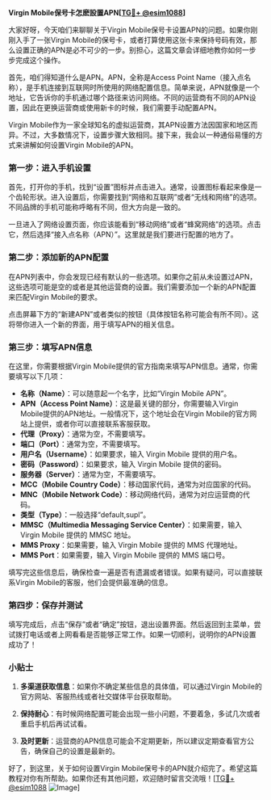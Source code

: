 **Virgin Mobile保号卡怎麽設置APN[[TG💪+ @esim1088](https://t.me/s/esim1088)]**

大家好呀，今天咱们来聊聊关于Virgin Mobile保号卡设置APN的问题。如果你刚刚入手了一张Virgin Mobile的保号卡，或者打算使用这张卡来保持号码有效，那么设置正确的APN是必不可少的一步。别担心，这篇文章会详细地教你如何一步步完成这个操作。

首先，咱们得知道什么是APN。APN，全称是Access Point Name（接入点名称），是手机连接到互联网时所使用的网络配置信息。简单来说，APN就像是一个地址，它告诉你的手机通过哪个路径来访问网络。不同的运营商有不同的APN设置，因此在更换运营商或使用新卡的时候，我们需要手动配置APN。

Virgin Mobile作为一家全球知名的虚拟运营商，其APN设置方法因国家和地区而异。不过，大多数情况下，设置步骤大致相同。接下来，我会以一种通俗易懂的方式来讲解如何设置Virgin Mobile的APN。

### 第一步：进入手机设置

首先，打开你的手机，找到“设置”图标并点击进入。通常，设置图标看起来像是一个齿轮形状。进入设置后，你需要找到“网络和互联网”或者“无线和网络”的选项。不同品牌的手机可能称呼略有不同，但大方向是一致的。

一旦进入了网络设置页面，你应该能看到“移动网络”或者“蜂窝网络”的选项。点击它，然后选择“接入点名称（APN）”。这里就是我们要进行配置的地方了。

### 第二步：添加新的APN配置

在APN列表中，你会发现已经有默认的一些选项。如果你之前从未设置过APN，这些选项可能是空的或者是其他运营商的设置。我们需要添加一个新的APN配置来匹配Virgin Mobile的要求。

点击屏幕下方的“新建APN”或者类似的按钮（具体按钮名称可能会有所不同）。这将带你进入一个新的界面，用于填写APN的相关信息。

### 第三步：填写APN信息

在这里，你需要根据Virgin Mobile提供的官方指南来填写APN信息。通常，你需要填写以下几项：

- **名称（Name）**：可以随意起一个名字，比如“Virgin Mobile APN”。
- **APN（Access Point Name）**：这是最关键的部分，你需要输入Virgin Mobile提供的APN地址。一般情况下，这个地址会在Virgin Mobile的官方网站上提供，或者你可以直接联系客服获取。
- **代理（Proxy）**：通常为空，不需要填写。
- **端口（Port）**：通常为空，不需要填写。
- **用户名（Username）**：如果要求，输入 Virgin Mobile 提供的用户名。
- **密码（Password）**：如果要求，输入 Virgin Mobile 提供的密码。
- **服务器（Server）**：通常为空，不需要填写。
- **MCC（Mobile Country Code）**：移动国家代码，通常为对应国家的代码。
- **MNC（Mobile Network Code）**：移动网络代码，通常为对应运营商的代码。
- **类型（Type）**：一般选择“default,supl”。
- **MMSC（Multimedia Messaging Service Center）**：如果需要，输入 Virgin Mobile 提供的 MMSC 地址。
- **MMS Proxy**：如果需要，输入 Virgin Mobile 提供的 MMS 代理地址。
- **MMS Port**：如果需要，输入 Virgin Mobile 提供的 MMS 端口号。

填写完这些信息后，确保检查一遍是否有遗漏或者错误。如果有疑问，可以直接联系Virgin Mobile的客服，他们会提供最准确的信息。

### 第四步：保存并测试

填写完成后，点击“保存”或者“确定”按钮，退出设置界面。然后返回到主菜单，尝试拨打电话或者上网看看是否能够正常工作。如果一切顺利，说明你的APN设置成功了！

### 小贴士

1. **多渠道获取信息**：如果你不确定某些信息的具体值，可以通过Virgin Mobile的官方网站、客服热线或者社交媒体平台获取帮助。
   
2. **保持耐心**：有时候网络配置可能会出现一些小问题，不要着急，多试几次或者重启手机后再试试看。

3. **及时更新**：运营商的APN信息可能会不定期更新，所以建议定期查看官方公告，确保自己的设置是最新的。

好了，到这里，关于如何设置Virgin Mobile保号卡的APN就介绍完了。希望这篇教程对你有所帮助。如果你还有其他问题，欢迎随时留言交流哦！[[TG💪+ @esim1088](https://t.me/s/esim1088) ![Image](https://i.postimg.cc/4NQfJmqS/Snipaste-2025-05-13-00-14-12.png)]